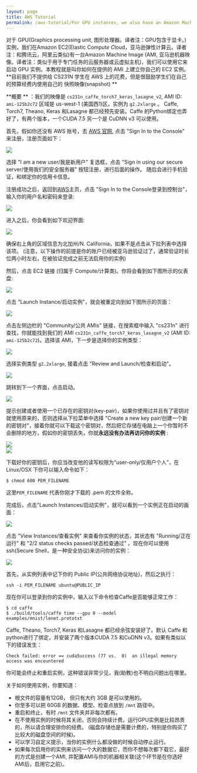 ```yaml
---
layout: page
title: AWS Tutorial
permalink: /aws-tutorial/For GPU instances, we also have an Amazon Machine Image (AMI) that you can use
---
```

对于 GPU(Graphics processing unit, 图形处理器。译者注：GPU包含于显卡。)实例，我们在Amazon EC2(Elastic Comput*e C*loud，亚马逊弹性计算云。译者注：和腾讯云，阿里云类似)有一台Amazon Machine Image (AMI, 亚马逊机器映像。译者注：类似于用于专门任务的云服务器或云虚拟主机)，我们可以使用它来启动 GPU 实例。本教程就是叫你如何在提供的 AMI 上建立你自己的 EC2 实例。**目前我们不提供给 CS231N 学生在 AWS 上的花费，但是很鼓励学生们在自己的预算经费内使用自己的 快照映像(snapshot) ** 

**概要 ** ：我们的映像是
`cs231n_caffe_torch7_keras_lasagne_v2`, AMI ID: `ami-125b2c72` 区域是 us-west-1
(美国西1)区。实例为 `g2.2xlarge` 。  Caffe, Torch7, Theano, Keras 和Lasagne
都已经预先安装。Caffe 的Python绑定也弄好了，有两个版本，一个CUDA 7.5 另一个是 CuDNN v3 可以使用。

首先，假如你还没有 AWS 账号，去 [AWS 官网](http://aws.amazon.com/), 点击 "Sign In to the
Console" 来注册，注册页面如下：

<div class='fig figcenter fighighlight'>
  <img src='/assets/aws-tutorial/aws-signup.png'>
</div>

选择 "I am a new user/我是新用户" 复选框，点击 "Sign in using our secure
server/使用我们的安全服务器" 按钮注册，进行后面的操作。
随后会进行手机验证，和绑定你的信用卡信息。

注册成功之后，返回到[AWS](http://aws.amazon.com)主页，点击 "Sign In to the Console登录到控制台"，输入你的用户名和密码来登录:

<div class='fig figcenter fighighlight'>
  <img src='/assets/aws-tutorial/aws-signin.png'>
</div>

进入之后，你会看到如下欢迎界面:

<div class='fig figcenter fighighlight'>
  <img src='/assets/aws-tutorial/aws-homepage.png'>
</div>

确保右上角的区域信息为北加州/N. California，如果不是点击从下拉列表中选择该项。 (注意，以下操作的前提是你的账户已经被亚马逊验证过了，通常验证时长位两小时左右，在被验证完成之前无法启用你的实例)

然后，点击 EC2 链接 (归属于 Compute/计算类)。你将会看到如下图所示的仪表盘:

<div class='fig figcenter fighighlight'>
  <img src='/assets/aws-tutorial/ec2-dashboard.png'>
</div>

点击 "Launch Instance/启动实例"，就会被重定向到如下图所示的页面：

<div class='fig figcenter fighighlight'>
  <img src='/assets/aws-tutorial/ami-selection.png'>
</div>

点击左侧边栏的 "Community/公共 AMIs" 链接，在搜索框中输入 "cs231n"
进行查找，你就能找到我们的 AMI
`cs231n_caffe_torch7_keras_lasagne_v2` (AMI ID: `ami-125b2c72`)。选择该
AMI，下一步是选择你的实例类型：

<div class='fig figcenter fighighlight'>
  <img src='/assets/aws-tutorial/community-AMIs.png'>
</div>

选择实例类型 `g2.2xlarge`, 接着点击 "Review and Launch/检查和启动"。

<div class='fig figcenter fighighlight'>  <img src='/assets/aws-tutorial/instance-selection.png'>

</div>

跳转到下一个界面，点击启动。

<div class='fig figcenter fighighlight'>
  <img src='/assets/aws-tutorial/launch-screen.png'>
</div>

提示创建或者使用一个已存在的密钥对(key-pair)，如果你使用过并且有了密钥对就使用原来的，否则选择从下拉菜单中选择 "Create a new key pair/创建一个新的密钥对"，接着你就可以下载这个密钥对，然后把它存储在电脑上一个你暂时不会删除的地方，假如你的密钥丢失，你就**永远没有办法再访问你的实例** :

<div class='fig figcenter fighighlight'>
  <img src='/assets/aws-tutorial/key-pair.png'>
</div>

<div class='fig figcenter fighighlight'>
  <img src='/assets/aws-tutorial/key-pair-create.png'>
</div>

下载好你的密钥后，你应当改变他的读写权限为“user-only/仅用户个人”，在 Linux/OSX 下你可以输入命令如下：

```
$ chmod 600 PEM_FILENAME
```
这里`PEM_FILENAME` 代表你刚才下载的 .pem 的文件全称。

完成后，点击"Launch Instances/启动实例"，就可以看到一个实例正在启动的画面：

<div class='fig figcenter fighighlight'>
  <img src='/assets/aws-tutorial/launching-screen.png'>
</div>

点击 "View Instances/查看实例" 来查看你实例的状态，其状态有
"Running/正在运行" 和 "2/2 status checks passed/状态检查通过" 。现在你可以使用 ssh(Secure Shell，是一种安全协议)来访问你的实例：

<div class='fig figcenter fighighlight'>
  <img src='/assets/aws-tutorial/instances-page.png'>
</div>

首先，从实例列表中记下你的 Public IP(公共网络协议地址)，然后之执行：

```
ssh -i PEM_FILENAME ubuntu@PUBLIC_IP
```

现在你可以登录到你的实例中，输入以下命令检查Caffe是否能够正常工作：

```
$ cd caffe
$ ./build/tools/caffe time --gpu 0 --model examples/mnist/lenet.prototxt
```

Caffe, Theano, Torch7, Keras 和Lasagne 都已经余弦安装好了。默认 Caffe 和 python进行了绑定，并安装了两个版本CUDA 7.5 和CuDNN v3。如果有类似以下的错误发生：

```
Check failed: error == cudaSuccess (77 vs.  0)  an illegal memory access was encountered
```

你可能会终止和重启实例，这种错误非常少见，我(助教)也不明白问题出在哪里。

关于如何使用实例，你要知道：

- 根文件的容量有12GB， 但只有大约 3GB 是可以使用的。
- 你至多可以把 60GB 的数据、模型、检查点放到 `/mnt` 路径中。
- 重启和终止，有时 `/mnt` 文件夹并非每次都有。
- 在不使用实例的时候将其关闭，否则会持续计费。运行GPU实例是比较昂贵的，所以请合理安排你的经费。 (磁盘存储也是需要计费的，特别是你购买了比较大的磁盘空间的时候)。
- 可以学习自定义提示，当你的实例什么都没做的时候自动停止运行。
- 如果每次启用你的实例来访问一个大的数据它，而你不想每次都下载它，最好的方式是创建一个AMI, 并配置AMI与你的机器相关联(这个环节是在你选好AMI后，启用它之前)。
